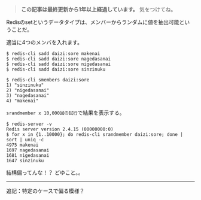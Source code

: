 <!-- too_old -->
> **この記事は最終更新から1年以上経過しています。** 気をつけてね。

Redisのsetというデータタイプは、メンバーからランダムに値を抽出可能ということだ。

適当に4つのメンバを入れます。

```
$ redis-cli sadd daizi:sore makenai
$ redis-cli sadd daizi:sore nagedasanai
$ redis-cli sadd daizi:sore nigedasanai
$ redis-cli sadd daizi:sore sinzinuku

$ redis-cli smembers daizi:sore
1) "sinzinuku"
2) "nigedasanai"
3) "nagedasanai"
4) "makenai"

```

`srandmember x 10,000回の試行`で結果を表示する。


```
$ redis-server -v
Redis server version 2.4.15 (00000000:0)
$ for x in {1..10000}; do redis-cli srandmember daizi:sore; done | sort | uniq -c
4975 makenai
1697 nagedasanai
1681 nigedasanai
1647 sinzinuku
```

結構偏ってんな！？ どゆこと。。

----
追記：特定のケースで偏る模様？
